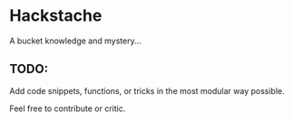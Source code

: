 # Hackstache
A bucket knowledge and mystery...

## TODO:
Add code snippets, functions, or tricks in the most modular way possible.

Feel free to contribute or critic.


